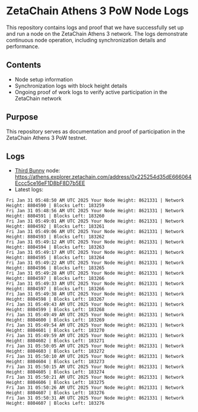 # ZetaChain Athens 3 PoW Node Logs
This repository contains logs and proof that we have successfully set up and run a node on the ZetaChain Athens 3 network. The logs demonstrate continuous node operation, including synchronization details and performance.

## Contents
- Node setup information
- Synchronization logs with block height details
- Ongoing proof of work logs to verify active participation in the ZetaChain network

## Purpose
This repository serves as documentation and proof of participation in the ZetaChain Athens 3 PoW testnet.

## Logs

- [Third Bunny](https://thirdbunny.xyz/) node: https://athens.explorer.zetachain.com/address/0x225254d35dE666064Eccc5ce16eF1D8bF8D7b5EE
- Latest logs:
```
Fri Jan 31 05:48:50 AM UTC 2025 Your Node Height: 8621331 | Network Height: 8804590 | Blocks Left: 183259
Fri Jan 31 05:48:56 AM UTC 2025 Your Node Height: 8621331 | Network Height: 8804591 | Blocks Left: 183260
Fri Jan 31 05:49:01 AM UTC 2025 Your Node Height: 8621331 | Network Height: 8804592 | Blocks Left: 183261
Fri Jan 31 05:49:06 AM UTC 2025 Your Node Height: 8621331 | Network Height: 8804593 | Blocks Left: 183262
Fri Jan 31 05:49:12 AM UTC 2025 Your Node Height: 8621331 | Network Height: 8804594 | Blocks Left: 183263
Fri Jan 31 05:49:17 AM UTC 2025 Your Node Height: 8621331 | Network Height: 8804595 | Blocks Left: 183264
Fri Jan 31 05:49:22 AM UTC 2025 Your Node Height: 8621331 | Network Height: 8804596 | Blocks Left: 183265
Fri Jan 31 05:49:28 AM UTC 2025 Your Node Height: 8621331 | Network Height: 8804597 | Blocks Left: 183266
Fri Jan 31 05:49:33 AM UTC 2025 Your Node Height: 8621331 | Network Height: 8804597 | Blocks Left: 183266
Fri Jan 31 05:49:38 AM UTC 2025 Your Node Height: 8621331 | Network Height: 8804598 | Blocks Left: 183267
Fri Jan 31 05:49:43 AM UTC 2025 Your Node Height: 8621331 | Network Height: 8804599 | Blocks Left: 183268
Fri Jan 31 05:49:49 AM UTC 2025 Your Node Height: 8621331 | Network Height: 8804600 | Blocks Left: 183269
Fri Jan 31 05:49:54 AM UTC 2025 Your Node Height: 8621331 | Network Height: 8804601 | Blocks Left: 183270
Fri Jan 31 05:49:59 AM UTC 2025 Your Node Height: 8621331 | Network Height: 8804602 | Blocks Left: 183271
Fri Jan 31 05:50:05 AM UTC 2025 Your Node Height: 8621331 | Network Height: 8804603 | Blocks Left: 183272
Fri Jan 31 05:50:10 AM UTC 2025 Your Node Height: 8621331 | Network Height: 8804604 | Blocks Left: 183273
Fri Jan 31 05:50:15 AM UTC 2025 Your Node Height: 8621331 | Network Height: 8804605 | Blocks Left: 183274
Fri Jan 31 05:50:21 AM UTC 2025 Your Node Height: 8621331 | Network Height: 8804606 | Blocks Left: 183275
Fri Jan 31 05:50:26 AM UTC 2025 Your Node Height: 8621331 | Network Height: 8804607 | Blocks Left: 183276
Fri Jan 31 05:50:31 AM UTC 2025 Your Node Height: 8621331 | Network Height: 8804607 | Blocks Left: 183276
```

